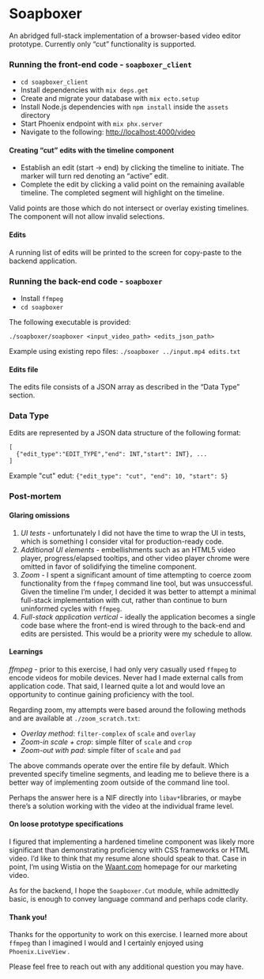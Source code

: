 # Soapboxer
An abridged full-stack implementation of a browser-based video editor prototype. Currently only “cut” functionality is supported.

### Running the front-end code  - `soapboxer_client`

* `cd soapboxer_client`
* Install dependencies with `mix deps.get`
* Create and migrate your database with `mix ecto.setup`
* Install Node.js dependencies with `npm install` inside the `assets` directory
* Start Phoenix endpoint with `mix phx.server`
* Navigate to the following: [http://localhost:4000/video](http://localhost:4000/video)

#### Creating “cut” edits with the timeline component

* Establish an edit (start -> end) by clicking the timeline to initiate. The marker will turn red denoting an “active” edit. 
* Complete the edit by clicking a valid point on the remaining available timeline. The completed segment will highlight on the timeline.

Valid points are those which do not intersect or overlay existing timelines. The component will not allow invalid selections.

#### Edits

A running list of edits will be printed to the screen for copy-paste to the backend application.

### Running the back-end code - `soapboxer`

* Install `ffmpeg` 
* `cd soapboxer`

The following executable is provided:
```
./soapboxer/soapboxer <input_video_path> <edits_json_path>
```

Example using existing repo files: `./soapboxer ../input.mp4 edits.txt`

#### Edits file

The edits file consists of a JSON array as described in the “Data Type” section.

### Data Type

Edits are represented by a JSON data structure of the following format: 
```
[
  {"edit_type":"EDIT_TYPE","end": INT,"start": INT}, ...
]
```

Example "cut" edut: `{"edit_type": "cut", "end": 10, "start": 5}`

### Post-mortem

#### Glaring omissions

1. *UI tests* - unfortunately I did not have the time to wrap the UI in tests, which is something I consider vital for production-ready code.
2. *Additional UI elements* - embellishments such as an HTML5 video player, progress/elapsed tooltips, and other video player chrome were omitted in favor of solidifying the timeline component.  
3. *Zoom* - I spent a significant amount of time attempting to coerce zoom functionality from the `ffmpeg` command line tool, but was unsuccessful. Given the timeline I’m under, I decided it was better to attempt a minimal full-stack implementation with cut, rather than continue to burn uninformed cycles with `ffmpeg`. 
4. *Full-stack application vertical* - ideally the application becomes a single code base where the front-end is wired through to the back-end and edits are persisted. This would be a priority were my schedule to allow. 

#### Learnings

*ffmpeg* - prior to this exercise, I had only very casually used `ffmpeg` to encode videos for mobile devices. Never had I made external calls from application code. That said, I learned quite a lot and would love an opportunity to continue gaining proficiency with the tool. 

Regarding zoom, my attempts were based around the following methods and are available at `./zoom_scratch.txt`:

* _Overlay method_: `filter-complex` of `scale` and `overlay`
* _Zoom-in scale + crop_:  simple filter of `scale` and `crop`
* _Zoom-out with pad_: simple filter of `scale` and `pad`

The above commands operate over the entire file by default. Which prevented specify timeline segments, and leading me to believe there is a better way of implementing zoom outside of the command line tool.

Perhaps the answer here is a NIF directly into `libav*`libraries, or maybe there’s a solution working with the video at the individual frame level.

#### On loose prototype specifications

I figured that implementing a hardened timeline component was likely more significant than demonstrating proficiency with CSS frameworks or HTML video. I’d like to think that my resume alone should speak to that. Case in point, I’m using Wistia on the [Waant.com](http://www.waant.com) homepage for our marketing video. 

As for the backend, I hope the `Soapboxer.Cut` module, while admittedly basic, is enough to convey language command and perhaps code clarity.

#### Thank you!

Thanks for the opportunity to work on this exercise. I learned more about `ffmpeg` than I imagined I would and I certainly enjoyed using `Phoenix.LiveView` . 

Please feel free to reach out with any additional question you may have.
